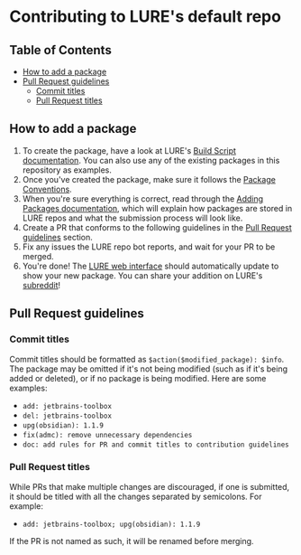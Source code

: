 # Contributing to LURE's default repo

## Table of Contents

- [How to add a package](#how-to-add-a-package)
- [Pull Request guidelines](#pull-request-guidelines)
    - [Commit titles](#commit-titles)
    - [Pull Request titles](#pull-request-titles)

## How to add a package

1. To create the package, have a look at LURE's [Build Script documentation](https://github.com/Arsen6331/lure/blob/master/docs/packages/build-scripts.md). You can also use any of the existing packages in this repository as examples.
2. Once you've created the package, make sure it follows the [Package Conventions](https://github.com/Arsen6331/lure/blob/master/docs/packages/conventions.md).
3. When you're sure everything is correct, read through the [Adding Packages documentation](https://github.com/Arsen6331/lure/blob/master/docs/packages/adding-packages.md), which will explain how packages are stored in LURE repos and what the submission process will look like.
4. Create a PR that conforms to the following guidelines in the [Pull Request guidelines](#pull-request-guidelines) section.
5. Fix any issues the LURE repo bot reports, and wait for your PR to be merged.
6. You're done! The [LURE web interface](https://lure.arsenm.dev) should automatically update to show your new package. You can share your addition on LURE's [subreddit](https://reddit.com/r/linux_user_repository)!

## Pull Request guidelines

### Commit titles

Commit titles should be formatted as `$action($modified_package): $info`. The package may be omitted if it's not being modified (such as if it's being added or deleted), or if no package is being modified. Here are some examples:

- `add: jetbrains-toolbox`
- `del: jetbrains-toolbox`
- `upg(obsidian): 1.1.9`
- `fix(admc): remove unnecessary dependencies`
- `doc: add rules for PR and commit titles to contribution guidelines`

### Pull Request titles

While PRs that make multiple changes are discouraged, if one is submitted, it should be titled with all the changes separated by semicolons. For example:

- `add: jetbrains-toolbox; upg(obsidian): 1.1.9`

If the PR is not named as such, it will be renamed before merging.